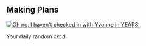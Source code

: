 ## Making Plans
[![Oh no, I haven't checked in with Yvonne in YEARS.](https://imgs.xkcd.com/comics/making_plans.png)](https://xkcd.com/2789/ "Oh no, I haven't checked in with Yvonne in YEARS.")

Your daily random xkcd
